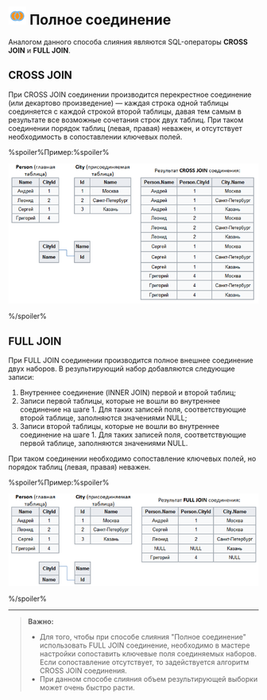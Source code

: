 # ![Полное слияние](../../../media/app/processors/transformation/joins-03.svg) Полное соединение

Аналогом данного способа слияния являются SQL-операторы **CROSS JOIN** и **FULL JOIN**.

## CROSS JOIN

При CROSS JOIN соединении производится перекрестное соединение (или декартово произведение) — каждая строка одной таблицы соединяется с каждой строкой второй таблицы, давая тем самым в результате все возможные сочетания строк двух таблиц.
При таком соединении порядок таблиц (левая, правая) неважен, и отсутствует необходимость в сопоставлении ключевых полей.

%spoiler%Пример:%spoiler%

![Пример](../../../media/app/processors/transformation/join/cross-join-example-new.png)

%/spoiler%

## FULL JOIN

При FULL JOIN соединении производится полное внешнее соединение двух наборов. В результирующий набор добавляются следующие записи:

 1. Внутреннее соединение (INNER JOIN) первой и второй таблиц;
 2. Записи первой таблицы, которые не вошли во внутреннее соединение на шаге 1. Для таких записей поля, соответствующие второй таблице, заполняются значениями NULL;
 3. Записи второй таблицы, которые не вошли во внутреннее соединение на шаге 1. Для таких записей поля, соответствующие первой таблице, заполняются значениями NULL.

При таком соединении необходимо сопоставление ключевых полей, но порядок таблиц (левая, правая) неважен.

%spoiler%Пример:%spoiler%

![Пример](../../../media/app/processors/transformation/join/full-join-example-new.png)

%/spoiler%

-----

>**Важно:**
>* Для того, чтобы при способе слияния "Полное соединение" использовать FULL JOIN соединение, необходимо в мастере настройки сопоставить ключевые поля соединяемых наборов. Если сопоставление отсутствует, то задействуется алгоритм CROSS JOIN соединения.
>* При данном способе слияния объем результирующей выборки может очень быстро расти.
